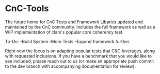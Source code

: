 # CnC-Tools
The future home for CnC Tests and Framework Libaries updated and maintained by the CnC community.  Includes the full framework as well as a WIP implementation of clam's popular core coherency test.

To-Do:
-Build System
-More Tests
-Expand framework further.

Right now the focus is on adapting popular tests that C&C leverages, along with requested inclusions.  If you have a benchmark that you would like to see included, please reach out to us (or make an appropriate push commit to the dev branch with accompanying documentation for review).
